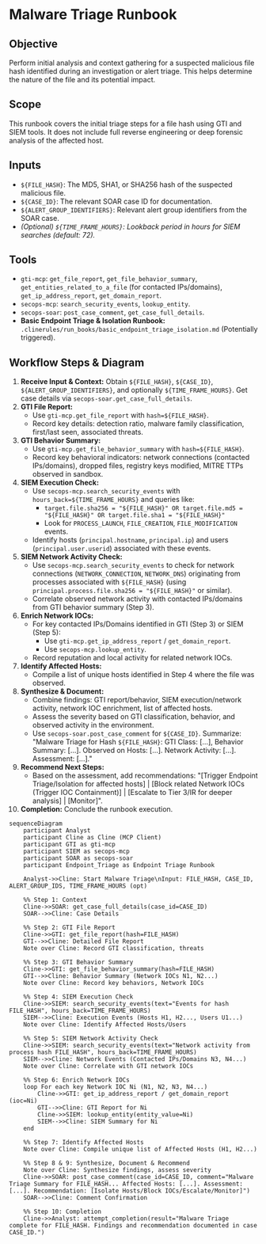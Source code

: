 # Malware Triage Runbook

## Objective

Perform initial analysis and context gathering for a suspected malicious file hash identified during an investigation or alert triage. This helps determine the nature of the file and its potential impact.

## Scope

This runbook covers the initial triage steps for a file hash using GTI and SIEM tools. It does not include full reverse engineering or deep forensic analysis of the affected host.

## Inputs

*   `${FILE_HASH}`: The MD5, SHA1, or SHA256 hash of the suspected malicious file.
*   `${CASE_ID}`: The relevant SOAR case ID for documentation.
*   `${ALERT_GROUP_IDENTIFIERS}`: Relevant alert group identifiers from the SOAR case.
*   *(Optional) `${TIME_FRAME_HOURS}`: Lookback period in hours for SIEM searches (default: 72).*

## Tools

*   `gti-mcp`: `get_file_report`, `get_file_behavior_summary`, `get_entities_related_to_a_file` (for contacted IPs/domains), `get_ip_address_report`, `get_domain_report`.
*   `secops-mcp`: `search_security_events`, `lookup_entity`.
*   `secops-soar`: `post_case_comment`, `get_case_full_details`.
*   **Basic Endpoint Triage & Isolation Runbook:** `.clinerules/run_books/basic_endpoint_triage_isolation.md` (Potentially triggered).

## Workflow Steps & Diagram

1.  **Receive Input & Context:** Obtain `${FILE_HASH}`, `${CASE_ID}`, `${ALERT_GROUP_IDENTIFIERS}`, and optionally `${TIME_FRAME_HOURS}`. Get case details via `secops-soar.get_case_full_details`.
2.  **GTI File Report:**
    *   Use `gti-mcp.get_file_report` with `hash=${FILE_HASH}`.
    *   Record key details: detection ratio, malware family classification, first/last seen, associated threats.
3.  **GTI Behavior Summary:**
    *   Use `gti-mcp.get_file_behavior_summary` with `hash=${FILE_HASH}`.
    *   Record key behavioral indicators: network connections (contacted IPs/domains), dropped files, registry keys modified, MITRE TTPs observed in sandbox.
4.  **SIEM Execution Check:**
    *   Use `secops-mcp.search_security_events` with `hours_back=${TIME_FRAME_HOURS}` and queries like:
        *   `target.file.sha256 = "${FILE_HASH}" OR target.file.md5 = "${FILE_HASH}" OR target.file.sha1 = "${FILE_HASH}"`
        *   Look for `PROCESS_LAUNCH`, `FILE_CREATION`, `FILE_MODIFICATION` events.
    *   Identify hosts (`principal.hostname`, `principal.ip`) and users (`principal.user.userid`) associated with these events.
5.  **SIEM Network Activity Check:**
    *   Use `secops-mcp.search_security_events` to check for network connections (`NETWORK_CONNECTION`, `NETWORK_DNS`) originating from processes associated with `${FILE_HASH}` (using `principal.process.file.sha256 = "${FILE_HASH}"` or similar).
    *   Correlate observed network activity with contacted IPs/domains from GTI behavior summary (Step 3).
6.  **Enrich Network IOCs:**
    *   For key contacted IPs/Domains identified in GTI (Step 3) or SIEM (Step 5):
        *   Use `gti-mcp.get_ip_address_report` / `get_domain_report`.
        *   Use `secops-mcp.lookup_entity`.
    *   Record reputation and local activity for related network IOCs.
7.  **Identify Affected Hosts:**
    *   Compile a list of unique hosts identified in Step 4 where the file was observed.
8.  **Synthesize & Document:**
    *   Combine findings: GTI report/behavior, SIEM execution/network activity, network IOC enrichment, list of affected hosts.
    *   Assess the severity based on GTI classification, behavior, and observed activity in the environment.
    *   Use `secops-soar.post_case_comment` for `${CASE_ID}`. Summarize: "Malware Triage for Hash `${FILE_HASH}`: GTI Class: [...], Behavior Summary: [...]. Observed on Hosts: [...]. Network Activity: [...]. Assessment: [...]."
9.  **Recommend Next Steps:**
    *   Based on the assessment, add recommendations: "[Trigger Endpoint Triage/Isolation for affected hosts] | [Block related Network IOCs (Trigger IOC Containment)] | [Escalate to Tier 3/IR for deeper analysis] | [Monitor]".
10. **Completion:** Conclude the runbook execution.

```{mermaid}
sequenceDiagram
    participant Analyst
    participant Cline as Cline (MCP Client)
    participant GTI as gti-mcp
    participant SIEM as secops-mcp
    participant SOAR as secops-soar
    participant Endpoint_Triage as Endpoint Triage Runbook

    Analyst->>Cline: Start Malware Triage\nInput: FILE_HASH, CASE_ID, ALERT_GROUP_IDS, TIME_FRAME_HOURS (opt)

    %% Step 1: Context
    Cline->>SOAR: get_case_full_details(case_id=CASE_ID)
    SOAR-->>Cline: Case Details

    %% Step 2: GTI File Report
    Cline->>GTI: get_file_report(hash=FILE_HASH)
    GTI-->>Cline: Detailed File Report
    Note over Cline: Record GTI classification, threats

    %% Step 3: GTI Behavior Summary
    Cline->>GTI: get_file_behavior_summary(hash=FILE_HASH)
    GTI-->>Cline: Behavior Summary (Network IOCs N1, N2...)
    Note over Cline: Record key behaviors, Network IOCs

    %% Step 4: SIEM Execution Check
    Cline->>SIEM: search_security_events(text="Events for hash FILE_HASH", hours_back=TIME_FRAME_HOURS)
    SIEM-->>Cline: Execution Events (Hosts H1, H2..., Users U1...)
    Note over Cline: Identify Affected Hosts/Users

    %% Step 5: SIEM Network Activity Check
    Cline->>SIEM: search_security_events(text="Network activity from process hash FILE_HASH", hours_back=TIME_FRAME_HOURS)
    SIEM-->>Cline: Network Events (Contacted IPs/Domains N3, N4...)
    Note over Cline: Correlate with GTI network IOCs

    %% Step 6: Enrich Network IOCs
    loop For each key Network IOC Ni (N1, N2, N3, N4...)
        Cline->>GTI: get_ip_address_report / get_domain_report (ioc=Ni)
        GTI-->>Cline: GTI Report for Ni
        Cline->>SIEM: lookup_entity(entity_value=Ni)
        SIEM-->>Cline: SIEM Summary for Ni
    end

    %% Step 7: Identify Affected Hosts
    Note over Cline: Compile unique list of Affected Hosts (H1, H2...)

    %% Step 8 & 9: Synthesize, Document & Recommend
    Note over Cline: Synthesize findings, assess severity
    Cline->>SOAR: post_case_comment(case_id=CASE_ID, comment="Malware Triage Summary for FILE_HASH... Affected Hosts: [...]. Assessment: [...]. Recommendation: [Isolate Hosts/Block IOCs/Escalate/Monitor]")
    SOAR-->>Cline: Comment Confirmation

    %% Step 10: Completion
    Cline->>Analyst: attempt_completion(result="Malware Triage complete for FILE_HASH. Findings and recommendation documented in case CASE_ID.")
